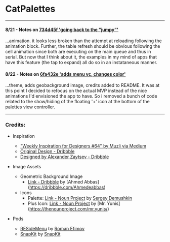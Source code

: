 # CatPalettes

-------
#### 8/21 - Notes on [734d45f 'going back to the "jumpy"'](https://github.com/spacedrabbit/CatPalettes/commit/734d45f1f8ad1ed7be75a7a42d0f85db8d9273d2) 

...animation. it looks less broken than the attempt at reloading following the animation block. Further, the table refresh should be obvious following the cell animation since both are executing on the main queue and thus in serial. But now that I think about it, the examples in my mind of apps that have this feature (the tap to expand) all do so in an instataneous manner. 


#### 8/22 - Notes on [6fa432e 'adds menu vc, changes color'](https://github.com/spacedrabbit/CatPalettes/commit/01d9ab0b0f587b0b4a52a3793ed2278e8c6d0dcb)

...theme, adds geobackground image, credits added to README. It was at this point I decided to refocus on the actual MVP instead of the nice animations I'd envisioned the app to have. So i removed a bunch of code related to the show/hiding of the floating '+' icon at the bottom of the palettes view controller. 

-------------------------
### Credits:

- Inspiration
 	- ["Weekly Inspiration for Designers #64" by Muzli via Medium](https://medium.muz.li/weekly-inspiration-for-designers-64-d4639d318376#.tohjuv29m)
	- [Original Design - Dribbble](https://dribbble.com/shots/2895893-Small-app-for-making-palettes-and-gradients)
	- [Designed by Alexander Zaytsev - Dribbble](https://dribbble.com/anwaltzzz)

- Image Assets
	- Geometric Background Image
		- [Link - Dribbble](https://dribbble.com/shots/1414523-Free-Polygon-Backgrounds-V1) by [Ahmed Abbas] (https://dribbble.com/Ahmedeabbas)
	- Icons
		- Palette: [Link - Noun Project](https://thenounproject.com/term/color-swatch/290654/) by [Sergey Demushkin](https://thenounproject.com/mockturtle/)
		- Plus Icon: [Link - Noun Project](https://thenounproject.com/term/add/25957/) by [Mr. Yunis] (https://thenounproject.com/mr.yunis/)

- Pods
	- [RESideMenu](https://github.com/romaonthego/RESideMenu) by [Roman Efimov](https://twitter.com/romaonthego)
	- [SnapKit](https://github.com/SnapKit/SnapKit) by [SnapKit](https://github.com/SnapKit/)
